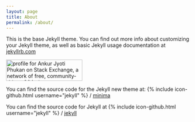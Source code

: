 ```yaml
---
layout: page
title: About
permalink: /about/
---
```


This is the base Jekyll theme. You can find out more info about customizing your Jekyll theme, as well as basic Jekyll usage documentation at [jekyllrb.com](https://jekyllrb.com/)

<a href="https://stackexchange.com/users/7483788/ankur-jyoti-phukan"><img src="https://stackexchange.com/users/flair/7483788.png" width="208" height="58" alt="profile for Ankur  Jyoti Phukan on Stack Exchange, a network of free, community-driven Q&amp;A sites" title="profile for Ankur  Jyoti Phukan on Stack Exchange, a network of free, community-driven Q&amp;A sites" /></a>

You can find the source code for the Jekyll new theme at:
{% include icon-github.html username="jekyll" %} /
[minima](https://github.com/jekyll/minima)

You can find the source code for Jekyll at
{% include icon-github.html username="jekyll" %} /
[jekyll](https://github.com/jekyll/jekyll)
